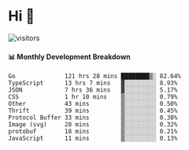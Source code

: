 # Hi 👋
 
![visitors](https://visitor-badge.glitch.me/badge?page_id=sorcererxw.sorcererx)

#### 📊 Monthly Development Breakdown

<!--START_SECTION:waka-->
```text
Go              121 hrs 28 mins ████████▒░ 82.64%
TypeScript      13 hrs 7 mins   ▓░░░░░░░░░ 8.93%
JSON            7 hrs 36 mins   ▓░░░░░░░░░ 5.17%
CSS             1 hr 10 mins    ▒░░░░░░░░░ 0.79%
Other           43 mins         ▒░░░░░░░░░ 0.50%
Thrift          39 mins         ▒░░░░░░░░░ 0.45%
Protocol Buffer 33 mins         ▒░░░░░░░░░ 0.38%
Image (svg)     28 mins         ▒░░░░░░░░░ 0.32%
protobuf        18 mins         ▒░░░░░░░░░ 0.21%
JavaScript      11 mins         ▒░░░░░░░░░ 0.13%
```
<!--END_SECTION:waka-->
